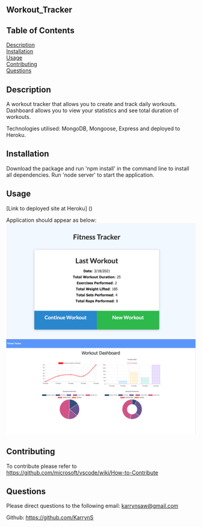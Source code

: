 ## Workout_Tracker

## Table of Contents
[Description](#Description) <br>
[Installation](#Installation) <br>
[Usage](#Usage) <br>
[Contributing](#Contributing) <br>
[Questions](#questions)

## Description
A workout tracker that allows you to create and track daily workouts. Dashboard allows you to view your statistics and see total duration of workouts. 

Technologies utilised: MongoDB, Mongoose, Express and deployed to Heroku. 

## Installation
Download the package and run 'npm install' in the command line to install all dependencies. Run 'node server' to start the application. 

## Usage
[Link to deployed site at Heroku] ()

Application should appear as below:
<img src="./public/WorkoutTrackerHome.png"/>
<br>
<img src="./public/WorkoutTrackerDashboard.png"/>

## Contributing
To contribute please refer to https://github.com/microsoft/vscode/wiki/How-to-Contribute

## Questions
Please direct questions to the following email: karrynsaw@gmail.com


Github: https://github.com/KarrynS
    